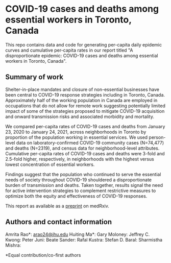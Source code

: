# COVID-19 cases and deaths among essential workers in Toronto, Canada
This repo contains data and code for generating per-capita daily epidemic curves and cumulative per-capita rates in our report titled "A disproportionate epidemic: COVID-19 cases and deaths among essential workers in Toronto, Canada".

## Summary of work
Shelter-in-place mandates and closure of non-essential businesses have been central to COVID-19 response strategies including in Toronto, Canada. Approximately half of the working population in Canada are employed in occupations that do not allow for remote work suggesting potentially limited impact of some of the strategies proposed to mitigate COVID-19 acquisition and onward transmission risks and associated morbidity and mortality. 

We compared per-capita rates of COVID-19 cases and deaths from January 23, 2020 to January 24, 2021, across neighborhoods in Toronto by proportion of the population working in essential services. We used person-level data on laboratory-confirmed COVID-19 community cases (N=74,477) and deaths (N=2319), and census data for neighborhood-level attributes. Cumulative per-capita rates of COVID-19 cases and deaths were 3-fold and 2.5-fold higher, respectively, in neighborhoods with the highest versus lowest concentration of essential workers. 

Findings suggest that the population who continued to serve the essential needs of society throughout COVID-19 shouldered a disproportionate burden of transmission and deaths. Taken together, results signal the need for active intervention strategies to complement restrictive measures to optimize both the equity and effectiveness of COVID-19 responses.

This report as available as a [preprint](https://www.medrxiv.org/content/10.1101/2021.02.15.21251572v1.full-text) on medRxiv.

## Authors and contact information
Amrita Rao*: [arao24@jhu.edu](mailto:arao24@jhu.edu)
Huiting Ma*:
Gary Moloney:
Jeffrey C. Kwong:
Peter Juni:
Beate Sander:
Rafal Kustra:
Stefan D. Baral:
Sharmistha Mishra:

*Equal contribution/co-first authors
